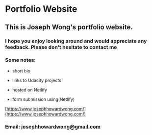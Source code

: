 # Portfolio Website

## This is Joseph Wong's portfolio website.

### I hope you enjoy looking around and would appreciate any feedback.  Please don't hesitate to contact me

### Some notes:

- short bio

- links to Udacity projects

- hosted on Netlify

- form submission using(Netlify)

[https://www.josephhowardwong.com/](https://www.josephhowardwong.com/)

### Email: josephhowardwong@gmail.com
